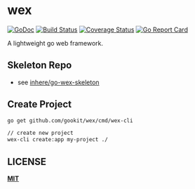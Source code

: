 # wex

[![GoDoc](https://godoc.org/github.com/gookit/wex?status.svg)](https://godoc.org/github.com/gookit/wex)
[![Build Status](https://travis-ci.org/gookit/rux.svg?branch=master)](https://travis-ci.org/gookit/rux)
[![Coverage Status](https://coveralls.io/repos/github/gookit/rux/badge.svg?branch=master)](https://coveralls.io/github/gookit/rux?branch=master)
[![Go Report Card](https://goreportcard.com/badge/github.com/gookit/wex)](https://goreportcard.com/report/github.com/gookit/wex)

A lightweight go web framework.

## Skeleton Repo

- see [inhere/go-wex-skeleton](https://github.com/inhere/go-wex-skeleton)

## Create Project

```bash
go get github.com/gookit/wex/cmd/wex-cli

// create new project
wex-cli create:app my-project ./
```

## LICENSE

**[MIT](LICENSE)**